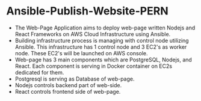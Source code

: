 # Ansible-Publish-Website-PERN
- The Web-Page Application aims to deploy web-page written Nodejs and React Frameworks on AWS Cloud Infrastructure using Ansible.
- Building infrastructure process is managing with control node utilizing Ansible. This infrastructure has 1 control node and 3 EC2's as worker node. These EC2's will be launched on AWS console. 
- Web-page has 3 main components which are PostgreSQL, Nodejs, and React. Each component is serving in Docker container on EC2s dedicated for them.
- Postgresql is serving as Database of web-page.
- Nodejs controls backend part of web-side.
- React controls frontend side of web-page.

